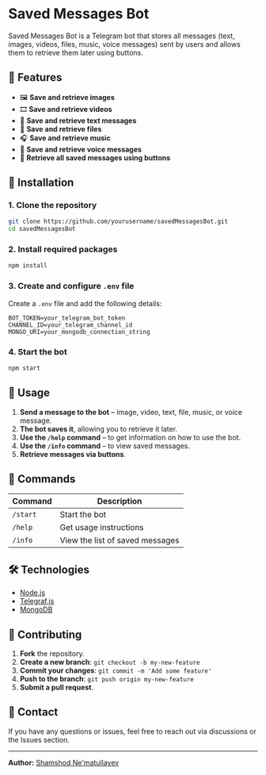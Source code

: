 # Saved Messages Bot

Saved Messages Bot is a Telegram bot that stores all messages (text, images, videos, files, music, voice messages) sent by users and allows them to retrieve them later using buttons.

## 📌 Features

- 🖼 **Save and retrieve images**
- 🎞 **Save and retrieve videos**
- 💬 **Save and retrieve text messages**
- 📄 **Save and retrieve files**
- 🎧 **Save and retrieve music**
- 🎤 **Save and retrieve voice messages**
- 📂 **Retrieve all saved messages using buttons**

## 🚀 Installation

### 1. Clone the repository

```sh
git clone https://github.com/yourusername/savedMessagesBot.git
cd savedMessagesBot
```

### 2. Install required packages

```sh
npm install
```

### 3. Create and configure `.env` file

Create a `.env` file and add the following details:

```
BOT_TOKEN=your_telegram_bot_token
CHANNEL_ID=your_telegram_channel_id
MONGO_URI=your_mongodb_connection_string
```

### 4. Start the bot

```sh
npm start
```

## 📖 Usage

1. **Send a message to the bot** – image, video, text, file, music, or voice message.
2. **The bot saves it**, allowing you to retrieve it later.
3. **Use the `/help` command** – to get information on how to use the bot.
4. **Use the `/info` command** – to view saved messages.
5. **Retrieve messages via buttons**.

## 📜 Commands

| Command  | Description                     |
| -------- | ------------------------------- |
| `/start` | Start the bot                   |
| `/help`  | Get usage instructions          |
| `/info`  | View the list of saved messages |

## 🛠 Technologies

- [Node.js](https://nodejs.org/)
- [Telegraf.js](https://telegraf.js.org/)
- [MongoDB](https://www.mongodb.com/)

## 🤝 Contributing

1. **Fork** the repository.
2. **Create a new branch**: `git checkout -b my-new-feature`
3. **Commit your changes**: `git commit -m 'Add some feature'`
4. **Push to the branch**: `git push origin my-new-feature`
5. **Submit a pull request**.

## 📩 Contact

If you have any questions or issues, feel free to reach out via discussions or the Issues section.

---

**Author:** [Shamshod Ne'matullayev](https://github.com/Shamshod-Nematullayev)
